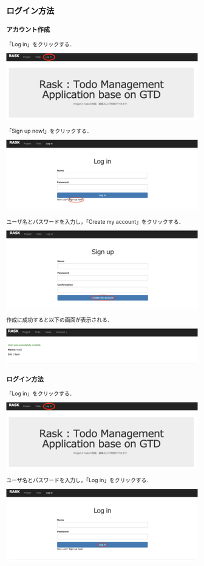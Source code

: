 ## ログイン方法

### アカウント作成

「Log in」をクリックする．

![mainmenu2login](img/mainmenu2login.png)

「Sign up now!」をクリックする．

![signup](img/signup.png)

ユーザ名とパスワードを入力し，「Create my account」をクリックする．

![signup2](img/signup2.png)

作成に成功すると以下の画面が表示される．

![signupsuccess](img/signup3.png)

### ログイン方法

「Log in」をクリックする．

![mainmenu2login](img/mainmenu2login.png)

ユーザ名とパスワードを入力し，「Log in」をクリックする．

![signup](img/login.png)
